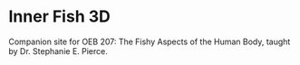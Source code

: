 # Inner Fish 3D
Companion site for OEB 207: The Fishy Aspects of the Human Body, taught by Dr. Stephanie E. Pierce.
